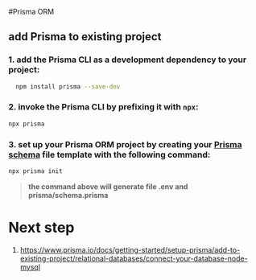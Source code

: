 #Prisma ORM

## add Prisma to existing project

### 1. add the Prisma CLI as a development dependency to your project:

```bash
  npm install prisma --save-dev
```

### 2. invoke the Prisma CLI by prefixing it with `npx`:

```bash
npx prisma
```

### 3. set up your Prisma ORM project by creating your [Prisma schema](https://www.prisma.io/docs/orm/prisma-schema) file template with the following command:

```bash
npx prisma init
```

> **the command above will generate file .env and prisma/schema.prisma**



# Next step

1. https://www.prisma.io/docs/getting-started/setup-prisma/add-to-existing-project/relational-databases/connect-your-database-node-mysql
